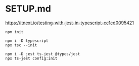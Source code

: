 # SETUP.md

https://itnext.io/testing-with-jest-in-typescript-cc1cd0095421

```shell
npm init 

npm i -D typescript
npx tsc --init

npm i -D jest ts-jest @types/jest
npx ts-jest config:init
```
